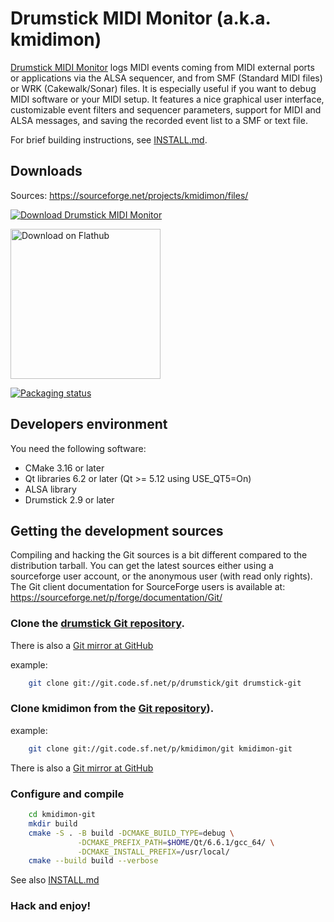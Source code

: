 # Drumstick MIDI Monitor (a.k.a. kmidimon)

[Drumstick MIDI Monitor](https://kmidimon.sourceforge.io) logs MIDI events
coming from MIDI external ports or applications via the ALSA sequencer,
and from SMF (Standard MIDI files) or WRK (Cakewalk/Sonar) files. It is especially useful if you want to debug
MIDI software or your MIDI setup. It features a nice graphical user interface, customizable event filters and
sequencer parameters, support for MIDI and ALSA messages, and saving the recorded event list to a SMF or text file.

For brief building instructions, see [INSTALL.md](INSTALL.md).

## Downloads

Sources: https://sourceforge.net/projects/kmidimon/files/

[![Download Drumstick MIDI Monitor](https://a.fsdn.com/con/app/sf-download-button)](https://sourceforge.net/projects/kmidimon/files/latest/download)

[<img width='240' alt='Download on Flathub' src='https://flathub.org/assets/badges/flathub-badge-en.png'/>](https://flathub.org/apps/details/net.sourceforge.kmidimon)

[![Packaging status](https://repology.org/badge/vertical-allrepos/kmidimon.svg)](https://repology.org/project/kmidimon/versions)

## Developers environment

You need the following software:

* CMake 3.16 or later
* Qt libraries 6.2 or later (Qt >= 5.12 using USE_QT5=On)
* ALSA library
* Drumstick 2.9 or later

## Getting the development sources

Compiling and hacking the Git sources is a bit different compared to the
distribution tarball. You can get the latest sources either using a sourceforge
user account, or the anonymous user (with read only rights). The Git client 
documentation for SourceForge users is available at:
https://sourceforge.net/p/forge/documentation/Git/

### Clone the [drumstick Git repository](https://sourceforge.net/p/drumstick/git/ci/master/tree/).

There is also a [Git mirror at GitHub](https://github.com/pedrolcl/drumstick)

example:

~~~sh
    git clone git://git.code.sf.net/p/drumstick/git drumstick-git
~~~

### Clone kmidimon from the [Git repository](https://sourceforge.net/p/kmidimon/git/ci/master/tree/)).

example:

~~~sh
    git clone git://git.code.sf.net/p/kmidimon/git kmidimon-git
~~~

There is also a [Git mirror at GitHub](https://github.com/pedrolcl/kmidimon)

### Configure and compile

~~~sh
    cd kmidimon-git
    mkdir build
    cmake -S . -B build -DCMAKE_BUILD_TYPE=debug \
               -DCMAKE_PREFIX_PATH=$HOME/Qt/6.6.1/gcc_64/ \
               -DCMAKE_INSTALL_PREFIX=/usr/local/
    cmake --build build --verbose
~~~
 
See also [INSTALL.md](INSTALL.md)
 
### Hack and enjoy!
